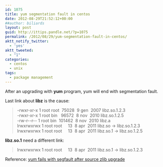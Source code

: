 ```yaml
---
id: 1075
title: yum segmentation fault in centos
date: 2012-08-29T21:52:12+00:00
##author: biliards
layout: post
guid: http://ittips.pandle.net/?p=1075
permalink: /2012/08/29/yum-segmentation-fault-in-centos/
aktt_notify_twitter:
  - 'yes'
aktt_tweeted:
  - "1"
categories:
  - centos
  - unix
tags:
  - package management
---
```

After an upgrading with **yum** program, yum will end with segmentation fault.

Last link about **libz** is the cause:  
> -rwxr-xr-x 1 root root  75028  9 gen  2007 libz.so.1.2.3<br />
-rwxr-xr-x 1 root bin   96572  8 nov  2010 libz.so.1.2.5<br />
-rw-r--r-- 1 root bin  101462  8 nov  2010 libz.a<br />
lrwxrwxrwx 1 root root     13  8 apr  2011 libz.so -> libz.so.1.2.3<br />
lrwxrwxrwx 1 root root     13  8 apr  2011 libz.so.1 -> libz.so.1.2.5

**libz.so.1** need a different link:  
> lrwxrwxrwx 1 root root     13  8 apr  2011 libz.so.1 -> libz.so.1.2.3

Reference: <a href="http://bugs.centos.org/view.php?id=4702&#038;nbn=1" title="yum fails with segfault after source zlib upgrade" target="_blank">yum fails with segfault after source zlib upgrade</a>
